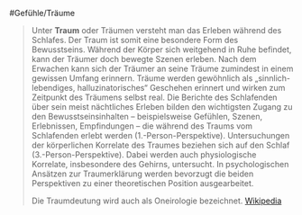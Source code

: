 #Gefühle/Träume
> Unter **Traum** oder Träumen versteht man das Erleben während des Schlafes. Der Traum ist somit eine besondere Form des Bewusstseins. Während der Körper sich weitgehend in Ruhe befindet, kann der Träumer doch bewegte Szenen erleben. Nach dem Erwachen kann sich der Träumer an seine Träume zumindest in einem gewissen Umfang erinnern. Träume werden gewöhnlich als „sinnlich-lebendiges, halluzinatorisches“ Geschehen erinnert und wirken zum Zeitpunkt des Träumens selbst real. Die Berichte des Schlafenden über sein meist nächtliches Erleben bilden den wichtigsten Zugang zu den Bewusstseinsinhalten – beispielsweise Gefühlen, Szenen, Erlebnissen, Empfindungen – die während des Traums vom Schlafenden erlebt werden (1.-Person-Perspektive). Untersuchungen der körperlichen Korrelate des Traumes beziehen sich auf den Schlaf (3.-Person-Perspektive). Dabei werden auch physiologische Korrelate, insbesondere des Gehirns, untersucht. In psychologischen Ansätzen zur Traumerklärung werden bevorzugt die beiden Perspektiven zu einer theoretischen Position ausgearbeitet.
>
> Die Traumdeutung wird auch als Oneirologie bezeichnet.
> [Wikipedia](https://de.wikipedia.org/wiki/Traum)